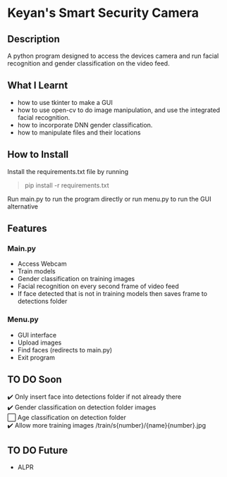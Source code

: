 # Keyan's Smart Security Camera

## Description

A python program designed to access the devices camera and run facial recognition and gender classification on the video feed. 

## What I Learnt
- how to use tkinter to make a GUI
- how to use open-cv to do image manipulation, and use the integrated facial recognition. 
- how to incorporate DNN gender classification.
- how to manipulate files and their locations

## How to Install

Install the requirements.txt file by running

> pip install -r requirements.txt

Run main.py to run the program directly or run menu.py to run the GUI alternative

## Features

### Main.py

- Access Webcam 
- Train models 
- Gender classification on training images
- Facial recognition on every second frame of video feed
- If face detected that is not in training models then saves frame to detections folder

### Menu.py

- GUI interface 
- Upload images
- Find faces (redirects to main.py)
- Exit program

## TO DO Soon

:heavy_check_mark: Only insert face into detections folder if not already there <br/>
:heavy_check_mark: Gender classification on detection folder images <br/>
:white_large_square: Age classification on detection folder <br/>
:heavy_check_mark: Allow more training images /train/s{number}/{name}{number}.jpg

## TO DO Future

- ALPR